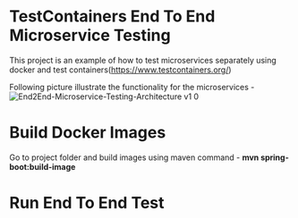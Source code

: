 # TestContainers End To End Microservice Testing 

This project is an example of how to test microservices separately using docker and test containers(https://www.testcontainers.org/)

Following picture illustrate the functionality for the microservices - 
![End2End-Microservice-Testing-Architecture v1 0](https://user-images.githubusercontent.com/17141306/208586936-9647aaf3-a196-4471-a4fc-db73270bb61b.jpg)


# Build Docker Images
Go to project folder and build images using maven command - **mvn spring-boot:build-image**

# Run End To End Test


